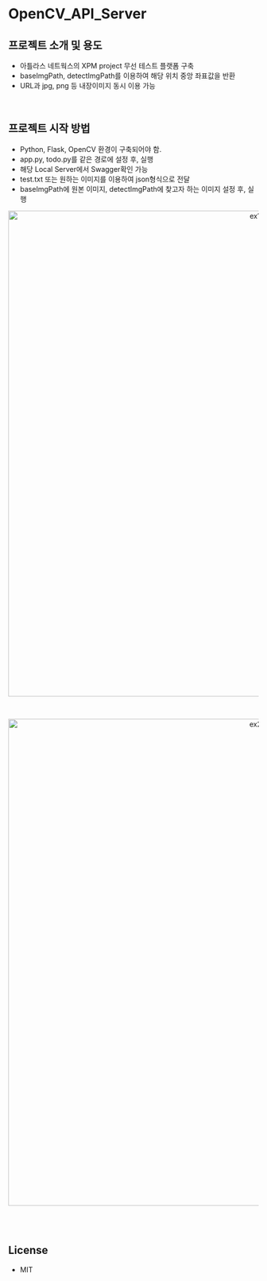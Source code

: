 # OpenCV_API_Server

## 프로젝트 소개 및 용도
* 아틀라스 네트웍스의 XPM project 무선 테스트 플랫폼 구축 <br>
* baseImgPath, detectImgPath를 이용하여 해당 위치 중앙 좌표값을 반환 <br>
* URL과 jpg, png 등 내장이미지 동시 이용 가능 <br>

<br>

## 프로젝트 시작 방법
* Python, Flask, OpenCV 환경이 구축되어야 함.
* app.py, todo.py를 같은 경로에 설정 후, 실행
* 해당 Local Server에서 Swagger확인 가능
* test.txt 또는 원하는 이미지를 이용하여 json형식으로 전달
* baseImgPath에 원본 이미지, detectImgPath에 찾고자 하는 이미지 설정 후, 실행

<p align="center">
  <img width="977" alt="ex1" src="https://user-images.githubusercontent.com/48356954/186044670-867f5790-1b30-4da6-a832-7edea34bcd5b.PNG">
</p>

<br>
<p align="center">
  <img width="979" alt="ex2" src="https://user-images.githubusercontent.com/48356954/186044695-0cde87c2-7505-45c2-967e-ad89425c5866.PNG">
</p>

<br>
<br>

## License
* MIT
